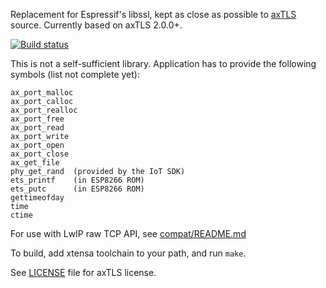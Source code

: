 Replacement for Espressif's libssl, kept as close as possible to [axTLS](http://axtls.sourceforge.net/) source.
Currently based on axTLS 2.0.0+.

[![Build status](https://travis-ci.org/igrr/axtls-8266.svg)](https://travis-ci.org/igrr/axtls-8266)

This is not a self-sufficient library. Application has to provide the following symbols (list not complete yet):
```
ax_port_malloc
ax_port_calloc
ax_port_realloc
ax_port_free
ax_port_read
ax_port_write
ax_port_open
ax_port_close
ax_get_file
phy_get_rand  (provided by the IoT SDK)
ets_printf    (in ESP8266 ROM)
ets_putc      (in ESP8266 ROM)
gettimeofday
time
ctime
```

For use with LwIP raw TCP API, see [compat/README.md](https://github.com/attachix/lwirax/blob/master/README.md)

To build, add xtensa toolchain to your path, and run `make`.

See [LICENSE](LICENSE) file for axTLS license.
